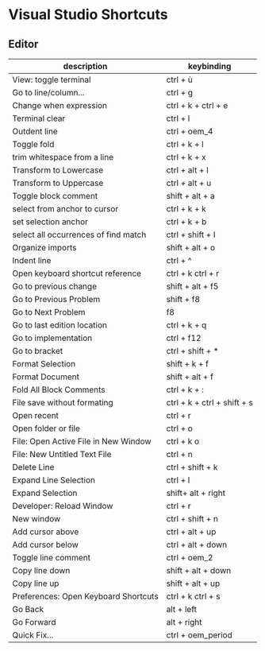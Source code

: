 Visual Studio Shortcuts
=============================

## Editor

| description | keybinding      |
|-------------|-----------------|
| View: toggle terminal | ctrl + ù |
| Go to line/column... | ctrl + g |
| Change when expression | ctrl + k + ctrl + e |
| Terminal clear | ctrl + l |
| Outdent line | ctrl + oem_4 |
| Toggle fold | ctrl + k + l |
| trim whitespace from a line | ctrl + k + x |
| Transform to Lowercase | ctrl + alt + l |
| Transform to Uppercase | ctrl + alt + u |
| Toggle block comment | shift + alt + a |
| select from anchor to cursor | ctrl + k + k |
| set selection anchor | ctrl + k + b |
| select all occurrences of find match | ctrl + shift + l |
| Organize imports | shift + alt + o |
| Indent line | ctrl + ^ |
| Open keyboard shortcut reference | ctrl + k ctrl + r |
| Go to previous change | shift + alt + f5 |
| Go to Previous Problem | shift  + f8 |
| Go to Next Problem | f8 |
| Go to last edition location | ctrl + k + q |
| Go to implementation | ctrl + f12 |
| Go to bracket | ctrl + shift + * |
| Format Selection | shift + k + f |
| Format Document | shift + alt + f |
| Fold All Block Comments | ctrl + k + : |
| File save without formating | ctrl + k + ctrl + shift + s |
| Open recent | ctrl + r |
| Open folder or file | ctrl + o |
| File: Open Active File in New Window | ctrl + k o |
| File: New Untitled Text File | ctrl + n |
| Delete Line  | ctrl + shift + k |
| Expand Line Selection  | ctrl + l |
| Expand Selection  | shift+ alt + right |
| Developer: Reload Window  | ctrl + r |
| New window  | ctrl + shift + n    |
| Add cursor above  | ctrl + alt + up |
| Add cursor below  | ctrl + alt + down |
| Toggle line comment | ctrl + oem_2 |
| Copy line down | shift + alt + down |
| Copy line up | shift + alt + up |
| Preferences: Open Keyboard Shortcuts | ctrl + k ctrl + s |
| Go Back | alt + left |
| Go Forward | alt + right |
| Quick Fix... | ctrl + oem_period |
